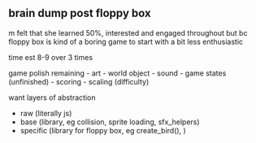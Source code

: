 brain dump post floppy box
---
m felt that she learned 50%, interested and engaged throughout but bc floppy box is kind of a boring game to start with a bit less enthusiastic

time est 8-9 over 3 times

game polish remaining
    - art
    - world object
    - sound
    - game states (unfinished)
    - scoring
    - scaling (difficulty)

want layers of abstraction

- raw (literally js)
- base (library, eg collision, sprite loading, sfx_helpers)
- specific (library for floppy box, eg create_bird(), )